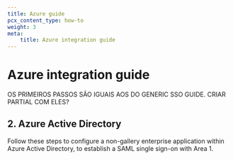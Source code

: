 ```yaml
---
title: Azure guide
pcx_content_type: how-to
weight: 3
meta:
    title: Azure integration guide
---
```


# Azure integration guide


OS PRIMEIROS PASSOS SÃO IGUAIS AOS DO GENERIC SSO GUIDE. CRIAR PARTIAL COM ELES?

## 2. Azure Active Directory

Follow these steps to configure a non-gallery enterprise application within Azure Active Directory, to establish a SAML single sign-on with Area 1.